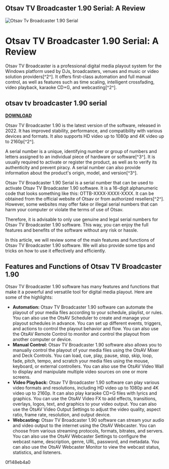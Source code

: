 ## Otsav TV Broadcaster 1.90 Serial: A Review

 
![Otsav Tv Broadcaster 1.90 Serial](https://encrypted-tbn0.gstatic.com/images?q=tbn:ANd9GcRmwdBJT0Zo_YX-Su2FmoZIRJScmdTuid0OAH34O5aYJTjp7A6RjV2WiYk4)

 
# Otsav TV Broadcaster 1.90 Serial: A Review
 
Otsav TV Broadcaster is a professional digital media playout system for the Windows platform used by DJs, broadcasters, venues and music or video solution providers[^2^]. It offers first-class automation and full manual control, as well as features such as time scaling, intelligent crossfading, video playback, karaoke CD+G, and webcasting[^2^].
 
## otsav tv broadcaster 1.90 serial


[**DOWNLOAD**](https://www.google.com/url?q=https%3A%2F%2Ftiurll.com%2F2tLDwm&sa=D&sntz=1&usg=AOvVaw3v5UrItN17E-TsTBen02kR)

 
Otsav TV Broadcaster 1.90 is the latest version of the software, released in 2022. It has improved stability, performance, and compatibility with various devices and formats. It also supports HD video up to 1080p and 4K video up to 2160p[^2^].
 
A serial number is a unique, identifying number or group of numbers and letters assigned to an individual piece of hardware or software[^3^]. It is usually required to activate or register the product, as well as to verify its authenticity and prevent piracy. A serial number can also provide information about the product's origin, model, and version[^3^].
 
Otsav TV Broadcaster 1.90 Serial is a serial number that can be used to activate Otsav TV Broadcaster 1.90 software. It is a 16-digit alphanumeric code that looks something like this: OTTB-XXXX-XXXX-XXXX. It can be obtained from the official website of Otsav or from authorized resellers[^2^]. However, some websites may offer fake or illegal serial numbers that can harm your computer or violate the terms of use of Otsav.
 
Therefore, it is advisable to only use genuine and legal serial numbers for Otsav TV Broadcaster 1.90 software. This way, you can enjoy the full features and benefits of the software without any risk or hassle.

In this article, we will review some of the main features and functions of Otsav TV Broadcaster 1.90 software. We will also provide some tips and tricks on how to use it effectively and efficiently.
 
## Features and Functions of Otsav TV Broadcaster 1.90
 
Otsav TV Broadcaster 1.90 software has many features and functions that make it a powerful and versatile tool for digital media playout. Here are some of the highlights:
 
- **Automation:** Otsav TV Broadcaster 1.90 software can automate the playout of your media files according to your schedule, playlist, or rules. You can also use the OtsAV Scheduler to create and manage your playout schedules in advance. You can set up different events, triggers, and actions to control the playout behavior and flow. You can also use the OtsAV Remote Control to monitor and control the playout from another computer or device.
- **Manual Control:** Otsav TV Broadcaster 1.90 software also allows you to manually control the playout of your media files using the OtsAV Mixer and Deck Controls. You can load, cue, play, pause, stop, skip, loop, fade, pitch, tempo, and scratch your media files using the mouse, keyboard, or external controllers. You can also use the OtsAV Video Wall to display and manipulate multiple video sources on one or more screens.
- **Video Playback:** Otsav TV Broadcaster 1.90 software can play various video formats and resolutions, including HD video up to 1080p and 4K video up to 2160p. It can also play karaoke CD+G files with lyrics and graphics. You can use the OtsAV Video FX to add effects, transitions, overlays, logos, text, and graphics to your video output. You can also use the OtsAV Video Output Settings to adjust the video quality, aspect ratio, frame rate, resolution, and output device.
- **Webcasting:** Otsav TV Broadcaster 1.90 software can stream your audio and video output to the internet using the OtsAV Webcaster. You can choose from various streaming protocols, formats, bitrates, and servers. You can also use the OtsAV Webcaster Settings to configure the webcast name, description, genre, URL, password, and metadata. You can also use the OtsAV Webcaster Monitor to view the webcast status, statistics, and listeners.

 0f148eb4a0
